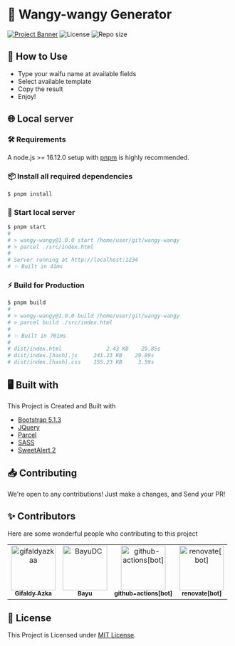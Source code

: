 # 🌺 Wangy-wangy Generator

[![Project Banner](https://cdn.upload.systems/uploads/8815ryAZ.png)](https://wangy.falcxxdev.ml)
![License](https://img.shields.io/github/license/gifaldyazkaa/wangy-wangy?style=for-the-badge) ![Repo size](https://img.shields.io/github/repo-size/gifaldyazkaa/wangy-wangy?style=for-the-badge)

## 🤔 How to Use

- Type your waifu name at available fields
- Select available template
- Copy the result
- Enjoy!

## 🌐 Local server

### 🛠️ Requirements

A node.js >= 16.12.0 setup with [pnpm](https://pnpm.io) is highly recommended.

### 📦 Install all required dependencies

```bash
$ pnpm install
```

### 🏃 Start local server

```bash
$ pnpm start
#
# > wangy-wangy@1.0.0 start /home/user/git/wangy-wangy
# > parcel ./src/index.html
#
# Server running at http://localhost:1234
# ✨ Built in 41ms
```

### ⚡ Build for Production

```bash
$ pnpm build
#
# > wangy-wangy@1.0.0 build /home/user/git/wangy-wangy
# > parcel build ./src/index.html
#
# ✨ Built in 701ms
#
# dist/index.html              2.43 KB    29.85s
# dist/index.[hash].js     241.23 KB    29.89s
# dist/index.[hash].css    155.23 KB     3.59s
```

## 🖥️ Built with

This Project is Created and Built with

- [Bootstrap 5.1.3](https://getbootstrap.com)
- [JQuery](https://jquery.com)
- [Parcel](https://parceljs.org)
- [SASS](https://sass-lang.com)
- [SweetAlert 2](https://sweetalert2.github.io)

## 📥 Contributing

We're open to any contributions! Just make a changes, and Send your PR!

## ✨ Contributors

Here are some wonderful people who contributing to this project

<!-- readme: gifaldyazkaa,contributors,bots -start -->
<table>
<tr>
    <td align="center">
        <a href="https://github.com/gifaldyazkaa">
            <img src="https://avatars.githubusercontent.com/u/68645946?v=4" width="100;" alt="gifaldyazkaa"/>
            <br />
            <sub><b>Gifaldy Azka</b></sub>
        </a>
    </td>
    <td align="center">
        <a href="https://github.com/BayuDC">
            <img src="https://avatars.githubusercontent.com/u/62124037?v=4" width="100;" alt="BayuDC"/>
            <br />
            <sub><b>Bayu</b></sub>
        </a>
    </td>
    <td align="center">
        <a href="https://github.com/github-actions[bot]">
            <img src="https://avatars.githubusercontent.com/in/15368?v=4" width="100;" alt="github-actions[bot]"/>
            <br />
            <sub><b>github-actions[bot]</b></sub>
        </a>
    </td>
    <td align="center">
        <a href="https://github.com/renovate[bot]">
            <img src="https://avatars.githubusercontent.com/in/2740?v=4" width="100;" alt="renovate[bot]"/>
            <br />
            <sub><b>renovate[bot]</b></sub>
        </a>
    </td></tr>
</table>
<!-- readme: gifaldyazkaa,contributors,bots -end -->

## 📃 License

This Project is Licensed under [MIT License](./LICENSE).
